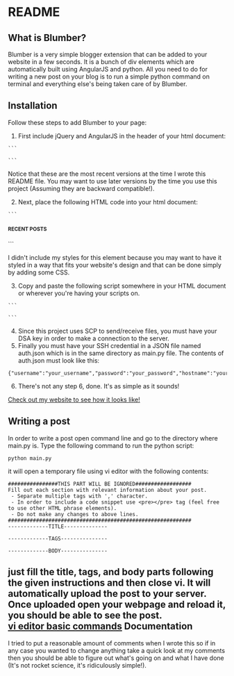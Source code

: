 README
======

What is Blumber?
-----------------

Blumber is a very simple blogger extension that can be added to your website in a few seconds. It is a bunch of div elements which are automatically built using AngularJS and python. All you need to do for writing a new post on your blog is to run a simple python command on terminal and everything else's being taken care of by Blumber.

Installation
------------

Follow these steps to add Blumber to your page:  
  1. First include jQuery and AngularJS in the header of your html document:  

    ```
<script src="//code.jquery.com/jquery-1.10.2.min.js"></script>  
<script src="https://ajax.googleapis.com/ajax/libs/angularjs/1.4.8/angular.min.js"></script>  
    ```

  Notice that these are the most recent versions at the time I wrote this README file. You may want to use later versions by the time you use this project (Assuming they are backward compatible!).  
	
  2. Next, place the following HTML code into your html document:  
  	
    ```
<div ng-app="myApp" ng-controller="myCtrl" ng-show="items.length" id="blog" class="well pre-scrollable">
	<h4><small>RECENT POSTS</small></h4>  
	<div ng-repeat="item in items | reverse">
		<ng-include src="item"></ng-include>
	</div>
</div>  
    ```

  I didn't include my styles for this element because you may want to have it styled in a way that fits your website's design and that can be done simply by adding some CSS.  
	  
  3. Copy and paste the following script somewhere in your HTML document or wherever you're having your scripts on.  

    ```
<script>

var app = angular.module('myApp', []);
app.controller('myCtrl', function($scope, $http) {
    $http.get("posts.php").then(function(response) {
        $scope.items = response.data.records;
    });
});

app.filter('reverse', function() {
  return function(items) {
    return items.slice().reverse();
  };
});

</script>
    ```

  4. Since this project uses SCP to send/receive files, you must have your DSA key in order to make a connection to the server.  
  5. Finally you must have your SSH credential in a JSON file named auth.json which is in the same directory as main.py file. The contents of auth.json must look like this:  
    		
    {"username":"your_username","password":"your_password","hostname":"your_hostname","port":"port_number","key_path":"path_to_DSA_key"}  
    
  6. There's not any step 6, done. It's as simple as it sounds!  

[Check out my website to see how it looks like!][2]
  
Writing a post
--------------
  
In order to write a post open command line and go to the directory where main.py is. Type the following command to run the python script:  
	  
	python main.py  
  
it will open a temporary file using vi editor with the following contents:  
  
	################THIS PART WILL BE IGNORED##################
	Fill out each section with relevant information about your post.
	 - Separate multiple tags with ',' character.
	 - In order to include a code snippet use <pre></pre> tag (feel free to use other HTML phrase elements).
	 - Do not make any changes to above lines.
	###########################################################
	-------------TITLE--------------

	-------------TAGS---------------

	-------------BODY---------------

just fill the title, tags, and body parts following the given instructions and then close vi. It will automatically upload the post to your server. Once uploaded open your webpage and reload it, you should be able to see the post.  
[vi editor basic commands][1]
Documentation
-------------
  
I tried to put a reasonable amount of comments when I wrote this so if in any case you wanted to change anything take a quick look at my comments then you should be able to figure out what's going on and what I have done (It's not rocket science, it's ridiculously simple!).  
  

[1]: https://www.cs.colostate.edu/helpdocs/vi.html
[2]: http://www.behbooei.com
